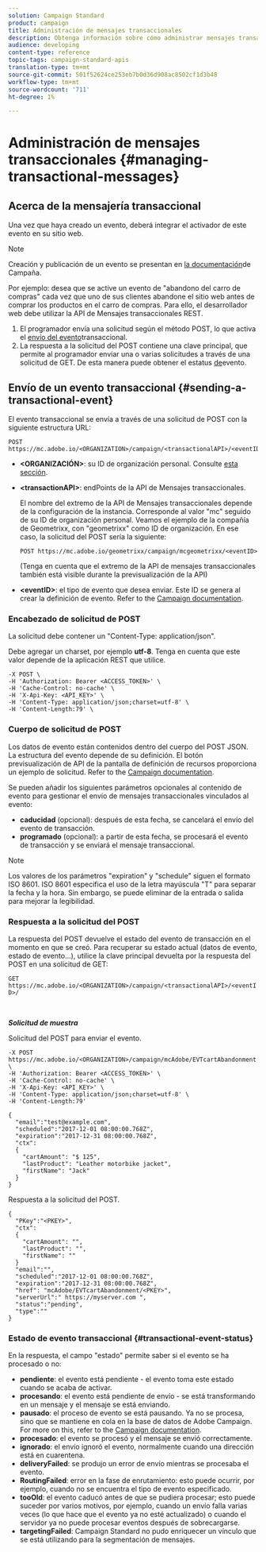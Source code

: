 ```yaml
---
solution: Campaign Standard
product: campaign
title: Administración de mensajes transaccionales
description: Obtenga información sobre cómo administrar mensajes transaccionales con API.
audience: developing
content-type: reference
topic-tags: campaign-standard-apis
translation-type: tm+mt
source-git-commit: 501f52624ce253eb7b0d36d908ac8502cf1d3b48
workflow-type: tm+mt
source-wordcount: '711'
ht-degree: 1%

---
```



# Administración de mensajes transaccionales {#managing-transactional-messages}

## Acerca de la mensajería transaccional

Una vez que haya creado un evento, deberá integrar el activador de este evento en su sitio web.

>[!NOTE]
>
>Creación y publicación de un evento se presentan en [la documentación](https://helpx.adobe.com/campaign/standard/administration/using/configuring-transactional-messaging.html)de Campaña.

Por ejemplo: desea que se active un evento de &quot;abandono del carro de compras&quot; cada vez que uno de sus clientes abandone el sitio web antes de comprar los productos en el carro de compras. Para ello, el desarrollador web debe utilizar la API de Mensajes transaccionales REST.

1. El programador envía una solicitud según el método POST, lo que activa el [envío del evento](#sending-a-transactional-event)transaccional.
1. La respuesta a la solicitud del POST contiene una clave principal, que permite al programador enviar una o varias solicitudes a través de una solicitud de GET. De esta manera puede obtener el estatus [de](#transactional-event-status)evento.

## Envío de un evento transaccional {#sending-a-transactional-event}

El evento transaccional se envía a través de una solicitud de POST con la siguiente estructura URL:

```
POST https://mc.adobe.io/<ORGANIZATION>/campaign/<transactionalAPI>/<eventID>
```

* **&lt;ORGANIZACIÓN>**: su ID de organización personal. Consulte [esta sección](../../api/using/must-read.md).

* **&lt;transactionAPI>**: endPoints de la API de Mensajes transaccionales.

   El nombre del extremo de la API de Mensajes transaccionales depende de la configuración de la instancia. Corresponde al valor &quot;mc&quot; seguido de su ID de organización personal. Veamos el ejemplo de la compañía de Geometrixx, con &quot;geometrixx&quot; como ID de organización. En ese caso, la solicitud del POST sería la siguiente:

   `POST https://mc.adobe.io/geometrixx/campaign/mcgeometrixx/<eventID>`

   (Tenga en cuenta que el extremo de la API de mensajes transaccionales también está visible durante la previsualización de la API)

* **&lt;eventID>**: el tipo de evento que desea enviar. Este ID se genera al crear la definición de evento. Refer to the [Campaign documentation](https://helpx.adobe.com/campaign/standard/administration/using/configuring-transactional-messaging.html).

### Encabezado de solicitud de POST

La solicitud debe contener un &quot;Content-Type: application/json&quot;.

Debe agregar un charset, por ejemplo **utf-8**. Tenga en cuenta que este valor depende de la aplicación REST que utilice.

```
-X POST \
-H 'Authorization: Bearer <ACCESS_TOKEN>' \
-H 'Cache-Control: no-cache' \
-H 'X-Api-Key: <API_KEY>' \
-H 'Content-Type: application/json;charset=utf-8' \
-H 'Content-Length:79' \
```

### Cuerpo de solicitud de POST

Los datos de evento están contenidos dentro del cuerpo del POST JSON. La estructura del evento depende de su definición. El botón previsualización de API de la pantalla de definición de recursos proporciona un ejemplo de solicitud. Refer to the [Campaign documentation](https://helpx.adobe.com/campaign/standard/administration/using/configuring-transactional-messaging.html).

Se pueden añadir los siguientes parámetros opcionales al contenido de evento para gestionar el envío de mensajes transaccionales vinculados al evento:

* **caducidad** (opcional): después de esta fecha, se cancelará el envío del evento de transacción.
* **programado** (opcional): a partir de esta fecha, se procesará el evento de transacción y se enviará el mensaje transaccional.

>[!NOTE]
>
>Los valores de los parámetros &quot;expiration&quot; y &quot;schedule&quot; siguen el formato ISO 8601. ISO 8601 especifica el uso de la letra mayúscula &quot;T&quot; para separar la fecha y la hora. Sin embargo, se puede eliminar de la entrada o salida para mejorar la legibilidad.

### Respuesta a la solicitud del POST

La respuesta del POST devuelve el estado del evento de transacción en el momento en que se creó. Para recuperar su estado actual (datos de evento, estado de evento...), utilice la clave principal devuelta por la respuesta del POST en una solicitud de GET:

`GET https://mc.adobe.io/<ORGANIZATION>/campaign/<transactionalAPI>/<eventID>/`

<br/>

***Solicitud de muestra***

Solicitud del POST para enviar el evento.

```
-X POST https://mc.adobe.io/<ORGANIZATION>/campaign/mcAdobe/EVTcartAbandonment \
-H 'Authorization: Bearer <ACCESS_TOKEN>' \
-H 'Cache-Control: no-cache' \
-H 'X-Api-Key: <API_KEY>' \
-H 'Content-Type: application/json;charset=utf-8' \
-H 'Content-Length:79'

{
  "email":"test@example.com",
  "scheduled":"2017-12-01 08:00:00.768Z",
  "expiration":"2017-12-31 08:00:00.768Z",
  "ctx":
  {
    "cartAmount": "$ 125",
    "lastProduct": "Leather motorbike jacket",
    "firstName": "Jack"
  }
}
```

Respuesta a la solicitud del POST.

```
{
  "PKey":"<PKEY>",
  "ctx":
  {
    "cartAmount": "",
    "lastProduct": "",
    "firstName": ""
  }
  "email":"",
  "scheduled":"2017-12-01 08:00:00.768Z",
  "expiration":"2017-12-31 08:00:00.768Z",
  "href": "mcAdobe/EVTcartAbandonment/<PKEY>",
  "serverUrl":" https://myserver.com ",
  "status":"pending",
  "type":""
}
```

### Estado de evento transaccional {#transactional-event-status}

En la respuesta, el campo &quot;estado&quot; permite saber si el evento se ha procesado o no:

* **pendiente**: el evento está pendiente - el evento toma este estado cuando se acaba de activar.
* **procesando**: el evento está pendiente de envío - se está transformando en un mensaje y el mensaje se está enviando.
* **pausado**: el proceso de evento se está pausando. Ya no se procesa, sino que se mantiene en cola en la base de datos de Adobe Campaign. For more on this, refer to the [Campaign documentation](https://helpx.adobe.com/campaign/standard/channels/using/event-transactional-messages.html#unpublishing-a-transactional-message).
* **procesado**: el evento se procesó y el mensaje se envió correctamente.
* **ignorado**: el envío ignoró el evento, normalmente cuando una dirección está en cuarentena.
* **deliveryFailed**: se produjo un error de envío mientras se procesaba el evento.
* **RoutingFailed**: error en la fase de enrutamiento: esto puede ocurrir, por ejemplo, cuando no se encuentra el tipo de evento especificado.
* **tooOld**: el evento caducó antes de que se pudiera procesar; esto puede suceder por varios motivos, por ejemplo, cuando un envío falla varias veces (lo que hace que el evento ya no esté actualizado) o cuando el servidor ya no puede procesar eventos después de sobrecargarse.
* **targetingFailed**: Campaign Standard no pudo enriquecer un vínculo que se está utilizando para la segmentación de mensajes.

